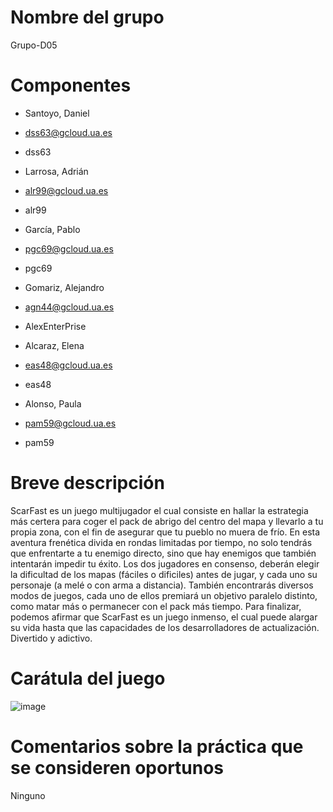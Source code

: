 # Nombre del grupo
Grupo-D05

# Componentes

* Santoyo, Daniel
* dss63@gcloud.ua.es
* dss63

* Larrosa, Adrián
* alr99@gcloud.ua.es
* alr99

* García, Pablo
* pgc69@gcloud.ua.es
* pgc69

* Gomariz, Alejandro
* agn44@gcloud.ua.es
* AlexEnterPrise

* Alcaraz, Elena
* eas48@gcloud.ua.es
* eas48

* Alonso, Paula
* pam59@gcloud.ua.es
* pam59

# Breve descripción
ScarFast es un juego multijugador el cual consiste en hallar la estrategia más certera para coger el pack de abrigo del centro del mapa
y llevarlo a tu propia zona, con el fin de asegurar que tu pueblo no muera de frío. En esta aventura frenética divida en rondas limitadas 
por tiempo, no solo tendrás que enfrentarte a tu enemigo directo, sino que hay enemigos que también intentarán impedir tu éxito. Los dos jugadores en consenso, deberán elegir la dificultad de los mapas (fáciles o dificiles) antes de jugar, y cada uno su personaje (a melé o con arma a distancia). También encontrarás diversos modos de juegos, cada uno de ellos premiará un objetivo paralelo distinto, como matar más o permanecer con el pack más tiempo. Para finalizar, podemos afirmar que ScarFast es un juego inmenso, el cual puede alargar su vida hasta que las capacidades de los desarrolladores de actualización. Divertido y adictivo.

# Carátula del juego
![image](/src/pro/ScarFast/resources/portada.jpg)


# Comentarios sobre la práctica que se consideren oportunos
Ninguno